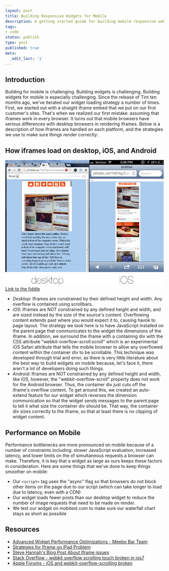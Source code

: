 ```yaml
---
layout: post
title: Building Responsive Widgets for Mobile
description: A getting started guide for building mobile responsive website components, aka widgets. Tips and tricks.
tags:
- code
status: publish
type: post
published: true
meta:
  _edit_last: '1'
---
```


## Introduction
Building for mobile is challenging. Building widgets is challenging. Building widgets for mobile is especially challenging. Since the release of Tint ten months ago, we've iterated our widget loading strategy a number of times. First, we started out with a straight iframe embed that we put on our first customer's sites. That's when we realized our first mistake: assuming that iframes work in every browser. It turns out that mobile browsers have serious differences with desktop browsers in rendering iframes. Below is a description of how iframes are handled on each platform, and the strategies we use to make sure things render correctly:

## How iframes load on desktop, iOS, and Android

![iOS vs Desktop Mobile iFrame Rendering](/images/2013-10-29/composite.png)
[Link to the fiddle](http://jsfiddle.net/YWhXg/5/)

* *Desktop*: Iframes are constrained by their defined height and width. Any overflow is contained using scrollbars.
* *iOS*: Iframes are NOT constrained by any defined height and width, and are sized instead by the size of the source's content. Overflowing content extends past where you would expect it to, causing havok to page layout. The strategy we took here is to have JavaScript installed on the parent page that communicates to the widget the dimensions of the iframe. In addition, we surround the iframe with a containing div with the CSS attribute "webkit-overflow-scroll:scroll" which is an experimental iOS Safari attribute that tells the mobile browser to allow any overflowed content within the container div to be scrollable. This technique was developed through trial and error, as there is very little literature about the best way to build widgets on mobile because, let's face it, there aren't a lot of developers doing such things.
* *Android*: Iframes are NOT constrained by any defined height and width, like iOS, however, the "webkit-overflow-scroll" property does not work for the Android browser. Thus, the container div just cuts off the iframe's overflow content. To get around this, we created an auto-extend feature for our widget which reverses the dimension communication so that the widget sends messages to the parent page to tell it what size the container div should be. That way, the container div sizes correctly to the iframe, so that at least there is no clipping of widget content.

## Performance on Mobile

Performance bottlenecks are more pronounced on mobile because of a number of constraints including: slower JavaScript evaluation, increased latency, and lower limits on the of simultaneous requests a browser can make. Therefore, it is key that a widget as large as ours keeps these factors in consideration. Here are some things that we've done to keep things smoother on mobile:

* Our ``<script>`` tag uses the "async" flag so that browsers do not block other items on the page due to our script (which can take longer to load due to latency, even with a CDN)
* Our widget loads fewer posts than our desktop widget to reduce the number of image requests that need to be made on render.
* We test our widget on mobitest.com to make sure our waterfall chart stays as short as possible

## Resources

* [Advanced Widget Performance Optimizations - Meebo Bar Team](http://www.slideshare.net/marcuswestin/meebo-performance-nywebperformance-6461496)
* [Strategies for Iframe on iPad Problem](http://dev.magnolia-cms.com/blog/2012/05/strategies-for-the-iframe-on-the-ipad-problem/)
* [Steve Hannah's Blog Post About Iframe issues](http://sjhannah.com/blog/?p=218)
* [Stack Overflow - webkit overflow scrolling touch broken in ios7](http://stackoverflow.com/questions/18736297/webkit-overflow-scrolling-touch-broken-in-ios7)
* [Apple Forums - iOS and webkit-overflow-scrolling broken](https://devforums.apple.com/message/885616#885616)